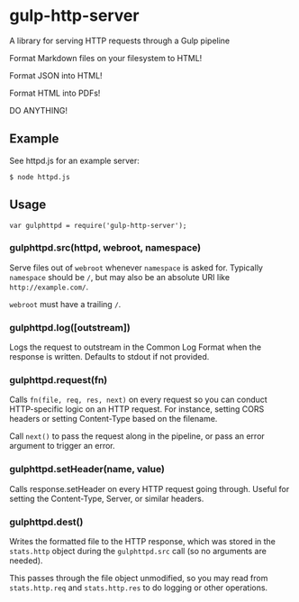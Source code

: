 # gulp-http-server

A library for serving HTTP requests through a Gulp pipeline

Format Markdown files on your filesystem to HTML!

Format JSON into HTML!

Format HTML into PDFs!

DO ANYTHING!

## Example

See httpd.js for an example server:

	$ node httpd.js

## Usage

	var gulphttpd = require('gulp-http-server');

### gulphttpd.src(httpd, webroot, namespace)

Serve files out of `webroot` whenever `namespace` is asked for. Typically `namespace` should be `/`, but may also be an absolute URI like `http://example.com/`.

`webroot` must have a trailing `/`.


### gulphttpd.log([outstream])

Logs the request to outstream in the Common Log Format when the response is written. Defaults to stdout if not provided.


### gulphttpd.request(fn)

Calls `fn(file, req, res, next)` on every request so you can conduct HTTP-specific logic on an HTTP request. For instance, setting CORS headers or setting Content-Type based on the filename.

Call `next()` to pass the request along in the pipeline, or pass an error argument to trigger an error.



### gulphttpd.setHeader(name, value)

Calls response.setHeader on every HTTP request going through. Useful for setting the Content-Type, Server, or similar headers.


### gulphttpd.dest()

Writes the formatted file to the HTTP response, which was stored in the `stats.http` object during the `gulphttpd.src` call (so no arguments are needed).

This passes through the file object unmodified, so you may read from `stats.http.req` and `stats.http.res` to do logging or other operations.
